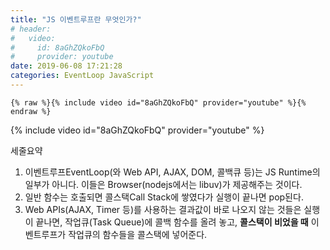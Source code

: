 ```yaml
---
title: "JS 이벤트루프란 무엇인가?"
# header:
#   video:
#     id: 8aGhZQkoFbQ
#     provider: youtube
date: 2019-06-08 17:21:28
categories: EventLoop JavaScript
---
```



```liquid
{% raw %}{% include video id="8aGhZQkoFbQ" provider="youtube" %}{% endraw %}
```

{% include video id="8aGhZQkoFbQ" provider="youtube" %}

세줄요약
1. 이벤트루프EventLoop(와 Web API, AJAX, DOM, 콜백큐 등)는 JS Runtime의 일부가 아니다. 이들은 Browser(nodejs에서는 libuv)가 제공해주는 것이다.
2. 일반 함수는 호출되면 콜스택Call Stack에 쌓였다가 실행이 끝나면 pop된다.
3. Web APIs(AJAX, Timer 등)를 사용하는 결과값이 바로 나오지 않는 것들은 실행이 끝나면, 작업큐(Task Queue)에 콜백 함수를 올려 놓고, **콜스택이 비었을 때** 이벤트루프가 작업큐의 함수들을 콜스택에 넣어준다.  
